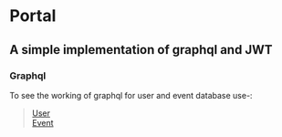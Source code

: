 # Portal
## A simple implementation of graphql and JWT

### Graphql
To see the working of graphql for user and event database use-: 
> [User](http://localhost:5000/queryUser) <br>
> [Event](http://localhost:5000/queryEvents)


